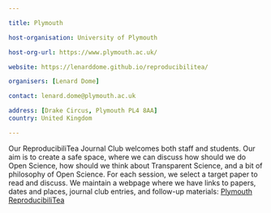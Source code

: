 ```yaml
---

title: Plymouth 

host-organisation: University of Plymouth 

host-org-url: https://www.plymouth.ac.uk/ 

website: https://lenarddome.github.io/reproducibilitea/

organisers: [Lenard Dome]

contact: lenard.dome@plymouth.ac.uk 

address: [Drake Circus, Plymouth PL4 8AA]
country: United Kingdom

---
```


Our ReproducibiliTea Journal Club welcomes both staff and students. Our aim is to
create a safe space, where we can discuss how should we do Open Science, how
should we think about Transparent Science, and a bit of philosophy of Open Science.
For each session, we select a target paper to read and discuss. We maintain a
webpage where we have links to papers, dates and places, journal club entries, and follow-up
materials: [Plymouth ReproducibiliTea](https://lenarddome.github.io/reproducibilitea/)
